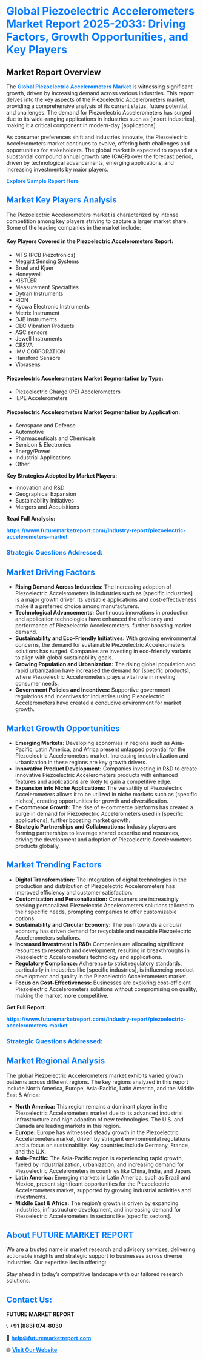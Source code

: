 <h1 style="color: #007BFF;">Global Piezoelectric Accelerometers Market Report 2025-2033: Driving Factors, Growth Opportunities, and Key Players</h1>

<section id="overview">
<h2>Market Report Overview</h2>
<p>The <a href="https://www.futuremarketreport.com//industry-report/piezoelectric-accelerometers-market" style="color: #007BFF; text-decoration: none;"><strong>Global Piezoelectric Accelerometers Market</strong></a> is witnessing significant growth, driven by increasing demand across various industries. This report delves into the key aspects of the Piezoelectric Accelerometers market, providing a comprehensive analysis of its current status, future potential, and challenges. The demand for Piezoelectric Accelerometers has surged due to its wide-ranging applications in industries such as [insert industries], making it a critical component in modern-day [applications].</p>
<p>As consumer preferences shift and industries innovate, the Piezoelectric Accelerometers market continues to evolve, offering both challenges and opportunities for stakeholders. The global market is expected to expand at a substantial compound annual growth rate (CAGR) over the forecast period, driven by technological advancements, emerging applications, and increasing investments by major players.</p>
</section>

<section id="overview">
<p><a href="https://www.futuremarketreport.com//request-sample/reportId=85759" style="color: #007BFF; text-decoration: none;"><strong>Explore Sample Report Here</strong></a></p>
</section>

<section id="key-players">
<h2 style="color: #007BFF;">Market Key Players Analysis</h2>
<p>The Piezoelectric Accelerometers market is characterized by intense competition among key players striving to capture a larger market share. Some of the leading companies in the market include:</p>
<h4>Key Players Covered in the Piezoelectric Accelerometers Report:</h4>
<ul><li>MTS (PCB Piezotronics)</li><li>Meggitt Sensing Systems</li><li>Bruel and Kjaer</li><li>Honeywell</li><li>KISTLER</li><li>Measurement Specialties</li><li>Dytran Instruments</li><li>RION</li><li>Kyowa Electronic Instruments</li><li>Metrix Instrument</li><li>DJB Instruments</li><li>CEC Vibration Products</li><li>ASC sensors</li><li>Jewell Instruments</li><li>CESVA</li><li>IMV CORPORATION</li><li>Hansford Sensors</li><li>Vibrasens</li></ul>
<h4>Piezoelectric Accelerometers Market Segmentation by Type:</h4>
<ul><li>Piezoelectric Charge (PE) Accelerometers</li><li>IEPE Accelerometers</li></ul>

<h4>Piezoelectric Accelerometers Market Segmentation by Application:</h4>
<ul><li>Aerospace and Defense</li><li>Automotive</li><li>Pharmaceuticals and Chemicals</li><li>Semicon &amp; Electronics</li><li>Energy/Power</li><li>Industrial Applications</li><li>Other</li></ul>
<p><strong>Key Strategies Adopted by Market Players:</strong></p>
<ul>
<li>Innovation and R&D</li>
<li>Geographical Expansion</li>
<li>Sustainability Initiatives</li>
<li>Mergers and Acquisitions</li>
</ul>
</section>

<section>
<p><strong>Read Full Analysis: </strong></p><a href="https://www.futuremarketreport.com//industry-report/piezoelectric-accelerometers-market" style="color: #007BFF; text-decoration: none;"><strong>https://www.futuremarketreport.com//industry-report/piezoelectric-accelerometers-market</strong></a>
<h3 style="color: #007BFF;">Strategic Questions Addressed:</h3>
</section>

<section id="driving-factors">
<h2 style="color: #007BFF;">Market Driving Factors</h2>
<ul>
<li><strong>Rising Demand Across Industries:</strong> The increasing adoption of Piezoelectric Accelerometers in industries such as [specific industries] is a major growth driver. Its versatile applications and cost-effectiveness make it a preferred choice among manufacturers.</li>
<li><strong>Technological Advancements:</strong> Continuous innovations in production and application technologies have enhanced the efficiency and performance of Piezoelectric Accelerometers, further boosting market demand.</li>
<li><strong>Sustainability and Eco-Friendly Initiatives:</strong> With growing environmental concerns, the demand for sustainable Piezoelectric Accelerometers solutions has surged. Companies are investing in eco-friendly variants to align with global sustainability goals.</li>
<li><strong>Growing Population and Urbanization:</strong> The rising global population and rapid urbanization have increased the demand for [specific products], where Piezoelectric Accelerometers plays a vital role in meeting consumer needs.</li>
<li><strong>Government Policies and Incentives:</strong> Supportive government regulations and incentives for industries using Piezoelectric Accelerometers have created a conducive environment for market growth.</li>
</ul>
</section>

<section id="growth-opportunities">
<h2 style="color: #007BFF;">Market Growth Opportunities</h2>
<ul>
<li><strong>Emerging Markets:</strong> Developing economies in regions such as Asia-Pacific, Latin America, and Africa present untapped potential for the Piezoelectric Accelerometers market. Increasing industrialization and urbanization in these regions are key growth drivers.</li>
<li><strong>Innovative Product Development:</strong> Companies investing in R&D to create innovative Piezoelectric Accelerometers products with enhanced features and applications are likely to gain a competitive edge.</li>
<li><strong>Expansion into Niche Applications:</strong> The versatility of Piezoelectric Accelerometers allows it to be utilized in niche markets such as [specific niches], creating opportunities for growth and diversification.</li>
<li><strong>E-commerce Growth:</strong> The rise of e-commerce platforms has created a surge in demand for Piezoelectric Accelerometers used in [specific applications], further boosting market growth.</li>
<li><strong>Strategic Partnerships and Collaborations:</strong> Industry players are forming partnerships to leverage shared expertise and resources, driving the development and adoption of Piezoelectric Accelerometers products globally.</li>
</ul>
</section>

<section id="trending-factors">
<h2 style="color: #007BFF;">Market Trending Factors</h2>
<ul>
<li><strong>Digital Transformation:</strong> The integration of digital technologies in the production and distribution of Piezoelectric Accelerometers has improved efficiency and customer satisfaction.</li>
<li><strong>Customization and Personalization:</strong> Consumers are increasingly seeking personalized Piezoelectric Accelerometers solutions tailored to their specific needs, prompting companies to offer customizable options.</li>
<li><strong>Sustainability and Circular Economy:</strong> The push towards a circular economy has driven demand for recyclable and reusable Piezoelectric Accelerometers solutions.</li>
<li><strong>Increased Investment in R&D:</strong> Companies are allocating significant resources to research and development, resulting in breakthroughs in Piezoelectric Accelerometers technology and applications.</li>
<li><strong>Regulatory Compliance:</strong> Adherence to strict regulatory standards, particularly in industries like [specific industries], is influencing product development and quality in the Piezoelectric Accelerometers market.</li>
<li><strong>Focus on Cost-Effectiveness:</strong> Businesses are exploring cost-efficient Piezoelectric Accelerometers solutions without compromising on quality, making the market more competitive.</li>
</ul>
</section>

<section>
<p><strong>Get Full Report: </strong></p><a href="https://www.futuremarketreport.com//industry-report/piezoelectric-accelerometers-market" style="color: #007BFF; text-decoration: none;"><strong>https://www.futuremarketreport.com//industry-report/piezoelectric-accelerometers-market</strong></a>
<h3 style="color: #007BFF;">Strategic Questions Addressed:</h3>
</section>


<section id="regional-analysis">
<h2 style="color: #007BFF;">Market Regional Analysis</h2>
<p>The global Piezoelectric Accelerometers market exhibits varied growth patterns across different regions. The key regions analyzed in this report include North America, Europe, Asia-Pacific, Latin America, and the Middle East & Africa:</p>
<ul>
<li><strong>North America:</strong> This region remains a dominant player in the Piezoelectric Accelerometers market due to its advanced industrial infrastructure and high adoption of new technologies. The U.S. and Canada are leading markets in this region.</li>
<li><strong>Europe:</strong> Europe has witnessed steady growth in the Piezoelectric Accelerometers market, driven by stringent environmental regulations and a focus on sustainability. Key countries include Germany, France, and the U.K.</li>
<li><strong>Asia-Pacific:</strong> The Asia-Pacific region is experiencing rapid growth, fueled by industrialization, urbanization, and increasing demand for Piezoelectric Accelerometers in countries like China, India, and Japan.</li>
<li><strong>Latin America:</strong> Emerging markets in Latin America, such as Brazil and Mexico, present significant opportunities for the Piezoelectric Accelerometers market, supported by growing industrial activities and investments.</li>
<li><strong>Middle East & Africa:</strong> The region’s growth is driven by expanding industries, infrastructure development, and increasing demand for Piezoelectric Accelerometers in sectors like [specific sectors].</li>
</ul>
</section>

<footer>
<h2 style="color: #007BFF;">About FUTURE MARKET REPORT</h2>
<p>We are a trusted name in market research and advisory services, delivering actionable insights and strategic support to businesses across diverse industries. Our expertise lies in offering:</p>

<p>Stay ahead in today’s competitive landscape with our tailored research solutions.</p>

<h2 style="color: #007BFF;">Contact Us:</h2>
<p><strong>FUTURE MARKET REPORT</strong></p>
<p>📞 <strong>+91 (883) 074-8030</strong></p>
<p>📧 <strong><a href="mailto:help@futuremarketreport.com" style="color: #007BFF;">help@futuremarketreport.com</a></strong></p>
<p>🌐 <strong><a href="https://www.futuremarketreport.com/" style="color: #007BFF;">Visit Our Website</a></strong></p>
</footer>